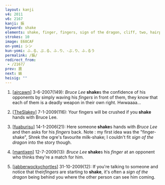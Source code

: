 ```yaml
---
layout: kanji
v4: 2011
v6: 2167
kanji: 振
keyword: shake
elements: shake, finger, fingers, sign of the dragon, cliff, two, hairpin, safety-pin
strokes: 10
image: E68CAF
on-yomi: シン
kun-yomi: ふ.る、ぶ.る、ふ.り、-ぶ.り、ふ.るう
permalink: /振/
redirect_from:
 - /2167/
prev: 震
next: 娠
heisig: ""
---
```


1) [<a href="http://kanji.koohii.com/profile/aircawn">aircawn</a>] 3-6-2007(149): <em>Bruce Lee</em><strong> shake</strong>s the confidence of his opponents by simply waving his <em>fingers</em> in front of them, they know that each of them is a deadly weapon in their own right. Hwwaaaa...

2) [<a href="http://kanji.koohii.com/profile/TheSlakey">TheSlakey</a>] 7-1-2009(116): Your fingers will be crushed if you<strong> shake</strong> hands with Bruce Lee.

3) [<a href="http://kanji.koohii.com/profile/fuaburisu">fuaburisu</a>] 14-1-2006(21): Here someone<strong> shake</strong>s hands with <em>Bruce Lee</em> and then asks for his <em>fingers</em> back. Note : my first idea was the &quot;finger-shake&quot;, Shrek the ogre&#039;s favourite milk-shake; I couldn&#039;t fit <em>sign of the dragon</em> into the story though.

4) [<a href="http://kanji.koohii.com/profile/mantixen">mantixen</a>] 12-7-2009(13): <em>Bruce Lee</em><strong> shake</strong>s his <em>finger</em> at an opponent who thinks they&#039;re a match for him.

5) [<a href="http://kanji.koohii.com/profile/jabberwockychortles">jabberwockychortles</a>] 31-10-2009(12): If you&#039;re talking to someone and notice that their<em>fingers</em> are starting to<strong> shake</strong>, it&#039;s often a <em>sign of the dragon</em> being behind you where the other person can see him coming.

